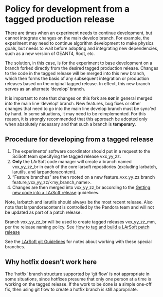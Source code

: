 Policy for development from a tagged production release
====================================================================================================================

There are times when an experiment needs to continue development, but cannot integrate changes on the main develop branch. For example, the experiment may need to continue algorithm development to make physics goals, but needs to wait before adopting and integrating new dependencies, such as a new version of GEANT4, Root, etc.

The solution, in this case, is for the experiment to base development on a branch forked directly from the desired tagged production release. Changes to the code in the tagged release will be merged into this new branch, which then forms the basis of any subsequent integration or production releases based on the original tagged release. In effect, this new branch serves as an alternate ‘develop’ branch.

It is important to note that changes on this fork are ***not*** in general merged into the main line ‘develop’ branch. New features, bug fixes or other changes that need to go into the main line develop branch must be sync’ed by hand. In some situations, it may need to be reimplemented. For this reason, it is strongly recommended that this approach be adopted only when absolutely necessary and that such a branch is **temporary**.

Procedure for developing from a tagged release
--------------------------------------------------------------------------------------------------

1.  The experiments’ software coordinator should put in a request to the SciSoft team specifying the tagged release vxx_yy_zz.
2.  **Only** the LArSoft code manager will create a branch named vxx_yy_zz_br in each of the core larsoft repositories (excluding larbatch, larutils, and larpandoracontent).
3.  “Feature branches” are then rooted on a new feature_vxx_yy_zz branch feature_vxx_yy_zz/\<my_branch_name\>.
4.  Changes are then merged into vxx_yy_zz_br according to the [Getting new code into a LArSoft release](Getting_new_code_into_a_LArSoft_release) guidelines.

Note, larbatch and larutils should always be the most recent release. Also note that larpandoracontent is controlled by the Pandora team and will not be updated as part of a patch release.

Branch vxx_yy_zz_br will be used to create tagged releases vxx_yy_zz_mm, per the release naming policy. See [How to tag and build a LArSoft patch release](How_to_tag_and_build_a_LArSoft_patch_release)

See the [LArSoft git Guidelines](LArSoft_git_Guidelines) for notes about working with these special branches.

Why hotfix doesn’t work here
-------------------------------------------------------------

The ‘hotfix’ branch structure supported by ‘git flow’ is not appropriate in some situations, since hotfixes presume that only one person at a time is working on the tagged release. If the work to be done is a simple one-off fix, then using git flow to create a hotfix branch is still appropriate.
